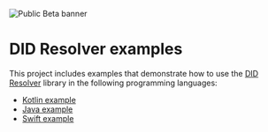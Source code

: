 ![Public Beta banner](https://github.com/swiyu-admin-ch/swiyu-admin-ch.github.io/blob/main/assets/images/github-banner.jpg)

# DID Resolver examples

This project includes examples that demonstrate how to use the [DID Resolver](https://github.com/swiyu-admin-ch/didresolver-java) library in the following programming languages:
- [Kotlin example](example-kotlin)
- [Java example](example-java)
- [Swift example](example-swift)
